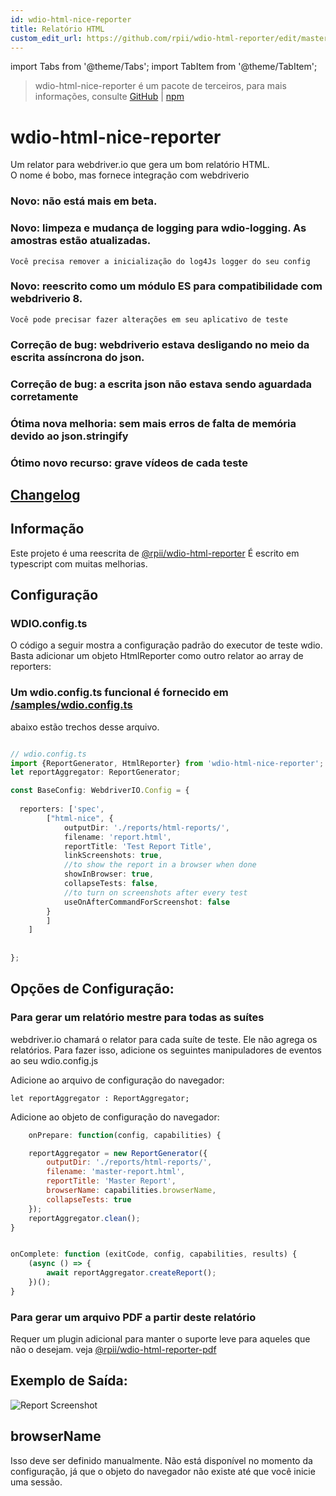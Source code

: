 ```yaml
---
id: wdio-html-nice-reporter
title: Relatório HTML
custom_edit_url: https://github.com/rpii/wdio-html-reporter/edit/master/README.md
---
```


import Tabs from '@theme/Tabs';
import TabItem from '@theme/TabItem';

> wdio-html-nice-reporter é um pacote de terceiros, para mais informações, consulte [GitHub](https://github.com/rpii/wdio-html-reporter) | [npm](https://www.npmjs.com/package/wdio-html-nice-reporter)
 # wdio-html-nice-reporter

Um relator para webdriver.io que gera um bom relatório HTML.  
O nome é bobo, mas fornece integração com webdriverio

### Novo: não está mais em beta.

### Novo: limpeza e mudança de logging para wdio-logging. As amostras estão atualizadas.
    Você precisa remover a inicialização do log4Js logger do seu config

### Novo: reescrito como um módulo ES para compatibilidade com webdriverio 8.
    Você pode precisar fazer alterações em seu aplicativo de teste

### Correção de bug: webdriverio estava desligando no meio da escrita assíncrona do json.

### Correção de bug: a escrita json não estava sendo aguardada corretamente

### Ótima nova melhoria: sem mais erros de falta de memória devido ao json.stringify

### Ótimo novo recurso: grave vídeos de cada teste


## [Changelog](https://github.com/rpii/wdio-html-reporter/blob/master/changes.md)

## Informação

Este projeto é uma reescrita de [@rpii/wdio-html-reporter](https://www.npmjs.com/package/wdio-html-reporter)
É escrito em typescript com muitas melhorias.



## Configuração

### WDIO.config.ts

O código a seguir mostra a configuração padrão do executor de teste wdio. Basta adicionar um objeto HtmlReporter como outro relator ao array de reporters:

### Um wdio.config.ts funcional é fornecido em [/samples/wdio.config.ts](https://github.com/rpii/wdio-html-reporter/blob/master//samples/wdio.config.ts)

abaixo estão trechos desse arquivo.

```typescript

// wdio.config.ts
import {ReportGenerator, HtmlReporter} from 'wdio-html-nice-reporter';
let reportAggregator: ReportGenerator;

const BaseConfig: WebdriverIO.Config = {
    
  reporters: ['spec',
        ["html-nice", {
            outputDir: './reports/html-reports/',
            filename: 'report.html',
            reportTitle: 'Test Report Title',
            linkScreenshots: true,
            //to show the report in a browser when done
            showInBrowser: true,
            collapseTests: false,
            //to turn on screenshots after every test
            useOnAfterCommandForScreenshot: false
        }
        ]
    ]
    
 
};
```
## Opções de Configuração:
  
### Para gerar um relatório mestre para todas as suítes

webdriver.io chamará o relator para cada suíte de teste. Ele não agrega os relatórios. Para fazer isso, adicione os seguintes manipuladores de eventos ao seu wdio.config.js

Adicione ao arquivo de configuração do navegador:
```
let reportAggregator : ReportAggregator;
```
Adicione ao objeto de configuração do navegador:
```javascript
    onPrepare: function(config, capabilities) {

    reportAggregator = new ReportGenerator({
        outputDir: './reports/html-reports/',
        filename: 'master-report.html',
        reportTitle: 'Master Report',
        browserName: capabilities.browserName,
        collapseTests: true
    });
    reportAggregator.clean();
}


onComplete: function (exitCode, config, capabilities, results) {
    (async () => {
        await reportAggregator.createReport();
    })();
}


``` 


  
### Para gerar um arquivo PDF a partir deste relatório

Requer um plugin adicional para manter o suporte leve para aqueles que não o desejam.
veja [@rpii/wdio-html-reporter-pdf](https://www.npmjs.com/package/@rpii/wdio-html-reporter-pdf)


## Exemplo de Saída:

![Report Screenshot](https://github.com/rpii/wdio-html-reporter/blob/master/TestReport.png)

## browserName

Isso deve ser definido manualmente. Não está disponível no momento da configuração, já que o objeto do navegador não existe até que você inicie uma sessão.
